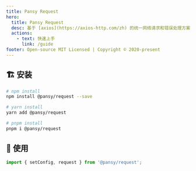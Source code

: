 ```yaml
---
title: Pansy Request
hero:
  title: Pansy Request
  desc: 基于 [axios](https://axios-http.com/zh) 的统一网络请求和错误处理方案。
  actions:
    - text: 快速上手
      link: /guide
footer: Open-source MIT Licensed | Copyright © 2020-present
---
```


## 🏗 安装

```bash
# npm install
npm install @pansy/request --save

# yarn install
yarn add @pansy/request

# pnpm install
pnpm i @pansy/request
```

## 🔨 使用

```ts
import { setConfig, request } from '@pansy/request';

```
